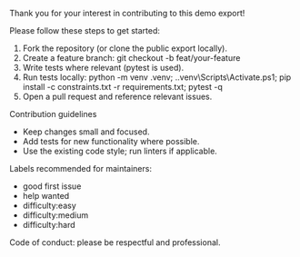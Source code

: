 Thank you for your interest in contributing to this demo export!

Please follow these steps to get started:

1. Fork the repository (or clone the public export locally).
2. Create a feature branch: git checkout -b feat/your-feature
3. Write tests where relevant (pytest is used).
4. Run tests locally: python -m venv .venv; .\.venv\Scripts\Activate.ps1; pip install -c constraints.txt -r requirements.txt; pytest -q
5. Open a pull request and reference relevant issues.

Contribution guidelines
- Keep changes small and focused.
- Add tests for new functionality where possible.
- Use the existing code style; run linters if applicable.

Labels recommended for maintainers:
- good first issue
- help wanted
- difficulty:easy
- difficulty:medium
- difficulty:hard

Code of conduct: please be respectful and professional.

